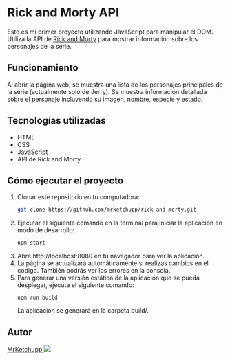 # Rick and Morty API
Este es mi primer proyecto utilizando JavaScript para manipular el DOM. Utiliza la API de [Rick and Morty](https://rickandmortyapi.com/) para mostrar información sobre los personajes de la serie.

## Funcionamiento
Al abrir la página web, se muestra una lista de los personajes principales de la serie (actualmente solo de Jerry). Se muestra información detallada sobre el personaje incluyendo su imagen, nombre, especie y estado.

## Tecnologías utilizadas
- HTML
- CSS
- JavaScript
- API de Rick and Morty
## Cómo ejecutar el proyecto
1. Clonar este repositorio en tu computadora:
    ```bash
    git clone https://github.com/mrketchupp/rick-and-morty.git
    ```
2. Ejecutar el siguiente comando en la terminal para iniciar la aplicación en modo de desarrollo:
   ```bash
   npm start
   ```
3. Abre http://localhost:8080 en tu navegador para ver la aplicación.
4. La página se actualizará automáticamente si realizas cambios en el código. También podrás ver los errores en la consola.
5. Para generar una versión estática de la aplicación que se pueda desplegar, ejecuta el siguiente comando:
    ```
    npm run build
    ```
    La aplicación se generará en la carpeta build/.
## Autor

<a href="https://twitter.com/Ketchupp_k">MrKetchupp <img src="https://img.icons8.com/color/24/000000/twitter--v2.png"/></a>